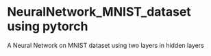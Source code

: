 # NeuralNetwork_MNIST_dataset using pytorch
A Neural Network on MNIST dataset using two layers in hidden layers
